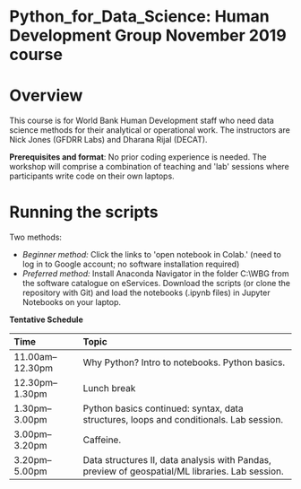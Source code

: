 ﻿# Python_for_Data_Science: Human Development Group November 2019 course

# Overview
This course is for World Bank Human Development staff who need data science methods for their analytical or operational work. The instructors are Nick Jones (GFDRR Labs) and Dharana Rijal (DECAT).

__Prerequisites and format__: No prior coding experience is needed. The workshop will comprise a combination of teaching and 'lab' sessions where participants write code on their own laptops.

# Running the scripts
Two methods:
* _Beginner method:_ Click the links to 'open notebook in Colab.' (need to log in to Google account; no software installation required)
* _Preferred method:_ Install Anaconda Navigator in the folder C:\WBG from the software catalogue on eServices. Download the scripts (or clone the repository with Git) and load the notebooks (.ipynb files) in Jupyter Notebooks on your laptop.

**Tentative Schedule**

|**Time**| **Topic** |
|:---|:----|
|11.00am–12.30pm| Why Python? Intro to notebooks. Python basics. |
|12.30pm–1.30pm| Lunch break |
|1.30pm– 3.00pm| Python basics continued: syntax, data structures, loops and conditionals. Lab session. |
|3.00pm– 3.20pm| Caffeine. |
|3.20pm– 5.00pm| Data structures II, data analysis with Pandas, preview of geospatial/ML libraries. Lab session.|
